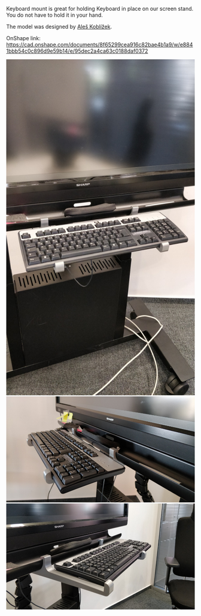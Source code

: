 Keyboard mount is great for holding Keyboard in place on our screen stand. You do not have to hold it in your hand.

The model was designed by [Aleš Koblížek](https://github.com/donutti).

OnShape link: https://cad.onshape.com/documents/8f65299cea916c82bae4b1a9/w/e8841bbb54c0c896d9e59b14/e/95dec2a4ca63c0188daf0372

![](keyboard-mount01.jpg)
![](keyboard-mount02.jpg)
![](keyboard-mount03.jpg)
